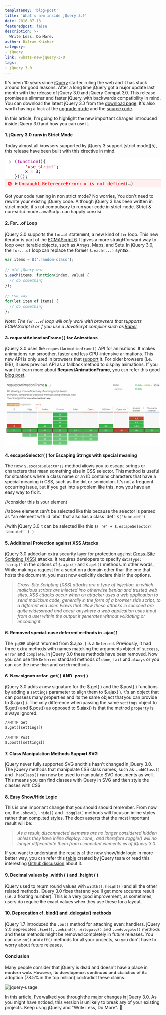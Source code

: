 ```yaml
---
templateKey: 'blog-post'
title: 'What’s new inside jQuery 3.0'
date: 2016-07-13
featuredpost: false
description: >-
  Write Less. Do More.
author: Balram Khichar
category:
- jQuery
link: /whats-new-jquery-3-0
tags:
- jQuery 3.0
---
```


It's been 10 years since [jQuery](http://jquery.com/) started ruling the web and it has stuck around for good reasons. After a long time jQuery got a major update last month with the release of jQuery 3.0 and jQuery Compat 3.0. This release promises a slimmer and faster jQuery, with backwards compatibility in mind. You can download the latest jQuery 3.0 from the [download page](http://jquery.com/download/). It's also worth having a look at the [upgrade guide](http://jquery.com/upgrade-guide/3.0/) and the [source code](https://code.jquery.com/jquery-3.0.0.js).

In this article, I'm going to highlight the new important changes introduced inside jQuery 3.0 and how you can use it.

 

#### 1\. jQuery 3.0 runs in Strict Mode

Today almost all browsers supported by jQuery 3 support [strict mode][5], this release have been built with this directive in mind.

![Jquery-strict](./images/eWqih.png)

Got your code running in non strict mode? No worries, You don't need to rewrite your existing jQuery code. Although jQuery 3 has been written in strict mode, it's not compulsory to run your code in strict mode. Strict & non-strict mode JavaScript can happily coexist.


#### 2\. For…of Loop

jQuery 3.0 supports the `for…of` statement, a new kind of `for` loop. This new iterator is part of the [ECMAScript 6](http://es6-features.org/). It gives a more straightforward way to loop over iterable objects, such as Arrays, Maps, and Sets. In jQuery 3.0, the `for...of` loop can replace the former `$.each(...)` syntax.
    
```js
var items = $('.random-class');

// old jQuery way
$.each(items, function(index, value) {
  // do something
});

// ES6 way
for(let item of items) {
  // do something
};
```

_Note: The `for...of` loop will only work with browsers that supports ECMAScript 6 or if you use a JavaScript compiler such as [Babel](https://babeljs.io/)._

 

#### 3\. requestAnimationFrame( ) for Animations

jQuery 3.0 uses the `requestAnimationFrame()` API for animations. It makes animations run smoother, faster and less CPU-intensive animations. This new API is only used in browsers that [support](http://caniuse.com/#feat=requestanimationframe) it. For older browsers (i.e. IE9), it uses previous API as a fallback method to display animations. If you want to learn more about **RequestAnimationFrame**, you can refer this good [blog post](https://css-tricks.com/using-requestanimationframe/).

![requestanimationframe-support](./images/requestanimationframe-support-1024x418.png)

 

 

#### 4\. escapeSelector( ) for Escaping Strings with special meaning

The new `$.escapeSelector()` method allows you to escape strings or characters that mean something else in CSS selector. This method is useful for situations where a class name or an ID contains characters that have a special meaning in CSS, such as the dot or semicolon. It's not a frequent occurring issue, but if you get into a problem like this, now you have an easy way to fix it.
    
    
//consider this is your element



//above element can't be selected like this because the selector is parsed as "an element with id 'abc' that also has a class 'def'.
```$('#abc.def')```

//with jQuery 3.0 it can be selected like this
```$( '#' + $.escapeSelector( 'abc.def' ) )```
    

 

#### 5\. Additional Protection against XSS Attacks

jQuery 3.0 added an extra security layer for protection against [Cross-Site Scripting (XSS)](https://www.owasp.org/index.php/Cross-site_Scripting_(XSS)) attacks. It requires developers to specify `dataType: 'script'` in the options of `$.ajax()` and `$.get()` methods. In other words, While making a request for a script on a domain other than the one that hosts the document, you must now explicitly declare this in the options.

> _Cross-Site Scripting (XSS) attacks are a type of injection, in which malicious scripts are injected into otherwise benign and trusted web sites. XSS attacks occur when an attacker uses a web application to send malicious code, generally in the form of a browser side script, to a different end user. Flaws that allow these attacks to succeed are quite widespread and occur anywhere a web application uses input from a user within the output it generates without validating or encoding it._

 

#### 6\. Removed special-case deferred methods in .ajax( )

The `jqXHR` object returned from $.ajax( ) is a `Deferred`. Previously, It had three extra methods with names matching the arguments object of `success`, `error` and `complete`. In jQuery 3.0 these methods have been removed. Now you can use the `Deferred` standard methods of `done`, `fail` and `always` or you can use the new `then` and `catch` methods.

 

#### 6\. New signature for .get( ) AND .post( )

jQuery 3.0 adds a new signature for the $.get( ) and the $.post( ) functions by adding a `settings` parameter to align them to $.ajax( ). It's an object that can possess many properties and its the same object that you can provide to $.ajax( ). The only difference when passing the same `settings` object to $.get() and $.post() as opposed to $.ajax() is that the method `property` is always ignored.
    
```
//HTTP Get
$.get([settings])

//HTTP Post
$.post([settings])
``` 

 

#### 7\. Class Manipulation Methods Support SVG

jQuery never fully supported SVG and this hasn't changed in jQuery 3.0. The jQuery methods that manipulate CSS class names, such as `.addClass()` and `.hasClass()` can now be used to manipulate SVG documents as well. This means you can find classes with jQuery in SVG and then style the classes with CSS.

 

#### 8\. Easy Show/Hide Logic

This is one important change that you should should remember. From now on, the `.show()`, `.hide()` and `.toggle()` methods will focus on inline styles rather than computed styles. The docs asserts that the most important result will be:

> _As a result, disconnected elements are no longer considered hidden unless they have inline display: none;, and therefore .toggle() will no longer differentiate them from connected elements as of jQuery 3.0._

If you want to understand the results of the new show/hide logic in more better way, you can refer this [table](https://docs.google.com/spreadsheets/d/1UaISjcS3UMxVJ7eSBIXtK-jqF8Grl67w640peCqlkoc/edit) created by jQuery team or read this interesting [Github discussion](https://github.com/jquery/jquery/issues/2854) about it.

 

#### 9\. Decimal values by .width ( ) and .height ( )

jQuery used to return round values with `width()`, `height()` and all the other related methods. jQuery 3.0 fixes that and you'll get more accurate result (i.e. a floating number). This is a very good improvement, as sometimes, users do require the exact values when they use these for a layout.

 

#### 10\. Deprecation of .bind() and .delegate() methods

jQuery 1.7 introduced the `.on()` method for attaching event handlers. jQuery 3.0 deprecated `.bind()`, `.unbind()`, `.delegate()` and `.undelegate()` methods and these methods might be removed completely in future releases. You can use `on()` and `off()` methods for all your projects, so you don't have to worry about future releases.

 

#### Conclusion

Many people consider that jQuery is dead and doesn't have a place in modern web. However, its development continues and statistics of its adoption (78.5% in the top million) contradict these claims.

![jquery-usage](./images/Screen-Shot-2016-07-12-at-7.37.08-PM.png)

In this article, I've walked you through the major changes in jQuery 3.0. As you might have noticed, this version is unlikely to break any of your existing projects. Keep using jQuery and "Write Less, Do More". 🙂